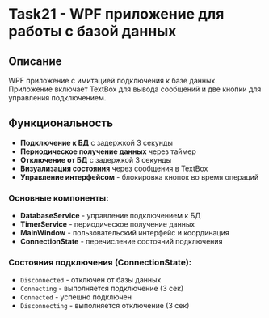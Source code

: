 # Task21 - WPF приложение для работы с базой данных

## Описание
WPF приложение с имитацией подключения к базе данных. Приложение включает TextBox для вывода сообщений и две кнопки для управления подключением.

## Функциональность
- **Подключение к БД** с задержкой 3 секунды
- **Периодическое получение данных** через таймер
- **Отключение от БД** с задержкой 3 секунды
- **Визуализация состояния** через сообщения в TextBox
- **Управление интерфейсом** - блокировка кнопок во время операций

### Основные компоненты:
- **DatabaseService** - управление подключением к БД
- **TimerService** - периодическое получение данных  
- **MainWindow** - пользовательский интерфейс и координация
- **ConnectionState** - перечисление состояний подключения

### Состояния подключения (ConnectionState):
- `Disconnected` - отключен от базы данных
- `Connecting` - выполняется подключение (3 сек)
- `Connected` - успешно подключен
- `Disconnecting` - выполняется отключение (3 сек)
